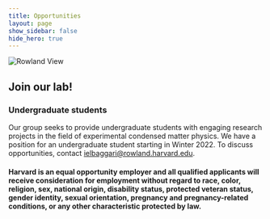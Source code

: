 ```yaml
---
title: Opportunities
layout: page
show_sidebar: false
hide_hero: true
---
```


![Rowland View](../img/Rowland-0921.jpg)

## Join our lab!

### Undergraduate students

Our group seeks to provide undergraduate students with engaging research projects in the field of experimental condensed matter physics. We have a position for an undergraduate student starting in Winter 2022. To discuss opportunities, contact ielbaggari@rowland.harvard.edu. 


####  Harvard is an equal opportunity employer and all qualified applicants will receive consideration for employment without regard to race, color, religion, sex, national origin, disability status, protected veteran status, gender identity, sexual orientation, pregnancy and pregnancy-related conditions, or any other characteristic protected by law.


